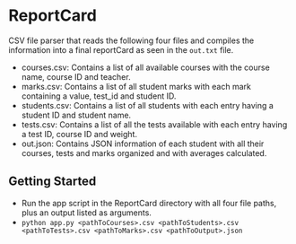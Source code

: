 # ReportCard
CSV file parser that reads the following four files and compiles the information into a final reportCard as seen in the `out.txt` file.
* courses.csv: Contains a list of all available courses with the course name, course ID and teacher.
* marks.csv: Contains a list of all student marks with each mark containing a value, test_id and student ID.
* students.csv: Contains a list of all students with each entry having a student ID and student name.
* tests.csv: Contains a list of all the tests available with each entry having a test ID, course ID and weight.
* out.json: Contains JSON information of each student with all their courses, tests and marks organized and with averages calculated. 

## Getting Started

* Run the app script in the ReportCard directory with all four file paths, plus an output listed as arguments.
* `python app.py <pathToCourses>.csv <pathToStudents>.csv <pathToTests>.csv <pathToMarks>.csv <pathToOutput>.json`

